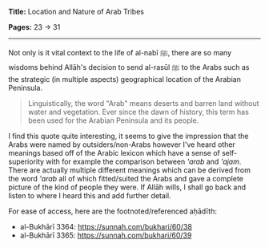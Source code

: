 **Title:** Location and Nature of Arab Tribes

**Pages:** 23 -> 31

---

Not only is it vital context to the life of al-nabī ﷺ, there are so many wisdoms behind
Allāh's decision to send al-rasūl ﷺ to the Arabs such as the strategic (in multiple
aspects) geographical location of the Arabian Peninsula.

> Linguistically, the word "Arab" means deserts and barren land without water and vegetation. Ever since the dawn of history, this term has been used for the Arabian Peninsula and its people.

I find this quote quite interesting, it seems to give the impression that the Arabs were named by outsiders/non-Arabs however I've heard other meanings based off of the Arabic lexicon which have a sense of self-superiority with for example the comparison between *'arab* and *'ajam*. There are actually multiple different meanings which can be derived from the word *'arab* all of which fitted/suited the Arabs and gave a complete picture of the kind of people they were. If Allāh wills, I shall go back and listen to where I heard this and add further detail.

For ease of access, here are the footnoted/referenced aḥādīth:
- al-Bukhārī 3364: https://sunnah.com/bukhari/60/38
- al-Bukhārī 3365: https://sunnah.com/bukhari/60/39
